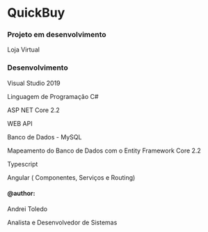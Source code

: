 # QuickBuy

### Projeto em desenvolvimento

Loja Virtual

### Desenvolvimento

Visual Studio 2019

Linguagem de Programação C# 

ASP NET Core 2.2

WEB API

Banco de Dados - MySQL

Mapeamento do Banco de Dados com o Entity Framework Core 2.2

Typescript

Angular ( Componentes, Serviços e Routing)




#### @author:
Andrei Toledo

Analista e Desenvolvedor de Sistemas



